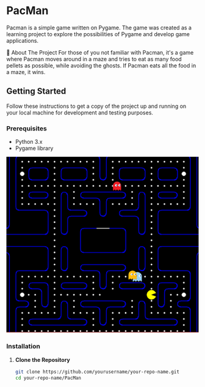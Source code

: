 # PacMan

Pacman is a simple game written on Pygame. The game was created as a learning project to explore the possibilities of Pygame and develop game applications.


📝 About The Project
For those of you not familiar with Pacman, it's a game where Pacman moves around in a maze and tries to eat as many food pellets as possible, while avoiding the ghosts. If Pacman eats all the food in a maze, it wins.


## Getting Started

Follow these instructions to get a copy of the project up and running on your local machine for development and testing purposes.

### Prerequisites

- Python 3.x
- Pygame library

![PacMan](pacman.png)

### Installation

1. **Clone the Repository**

   ```sh
   git clone https://github.com/yourusername/your-repo-name.git
   cd your-repo-name/PacMan
